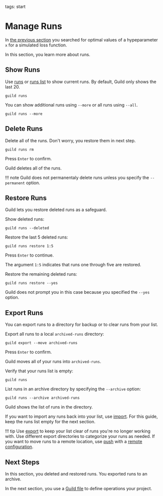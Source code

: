 tags: start

# Manage Runs

In [the previous section](optimize.md) you searched for optimal values
of a hypeparameter `x` for a simulated loss function.

In this section, you learn more about runs.

## Show Runs

Use [runs](cmd:runs) or [runs list](cmd:runs-list) to show current
runs. By default, Guild only shows the last 20.

``` command
guild runs
```

You can show additional runs using `--more` or all runs using `--all`.

``` command
guild runs --more
```

## Delete Runs

Delete all of the runs. Don't worry, you restore them in next step.

``` command
guild runs rm
```

Press `Enter` to confirm.

Guild deletes all of the runs.

!!! note
    Guild does not permanentaly delete runs unless you specify
    the `--permanent` option.

## Restore Runs

Guild lets you restore deleted runs as a safeguard.

Show deleted runs:

``` command
guild runs --deleted
```

Restore the last 5 deleted runs:

``` command
guild runs restore 1:5
```

Press `Enter` to continue.

The argument `1:5` indicates that runs one through five are restored.

Restore the remaining deleted runs:

``` command
guild runs restore --yes
```

Guild does not prompt you in this case because you specified the
`--yes` option.

## Export Runs

You can export runs to a directory for backup or to clear runs from
your list.

Export all runs to a local `archived-runs` directory:

``` command
guild export --move archived-runs
```

Press `Enter` to confirm.

Guild moves all of your runs into `archived-runs`.

Verify that your runs list is empty:

``` command
guild runs
```

List runs in an archive directory by specifying the `--archive`
option:

``` command
guild runs --archive archived-runs
```

Guild shows the list of runs in the directory.

If you want to import any runs back into your list, use
[import](cmd:import). For this guide, keep the runs list empty for the
next section.

!!! tip
    Use [export](cmd:export) to keep your list clear of runs
    you're no longer working with. Use different export directories to
    categorize your runs as needed. If you want to move runs to a
    remote location, use [push](cmd:push) with a [remote
    configuration](ref:remote).

## Next Steps

In this section, you deleted and restored runs. You exported runs to
an archive.

In the next section, you use a [Guild file](ref:guildfiles) to define
operations your project.
